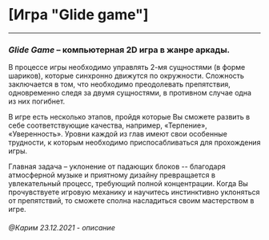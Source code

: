 # [Игра "Glide game"]
___
### ***Glide Game*** – компьютерная 2D игра в жанре аркады. 
В процессе игры необходимо управлять 2-мя сущностями (в форме шариков), 
которые синхронно движутся по окружности. 
Сложность заключается в том, что необходимо преодолевать препятствия, 
одновременно следя за двумя сущностями, в противном случае одна из них погибнет. 

В игре есть несколько этапов, пройдя которые Вы сможете развить в себе соответствующие качества,
например, «Терпение», «Уверенность».
Уровни каждой из глав имеют свои особенные трудности, к которым необходимо приспосабливаться для прохождения игры.

Главная задача – уклонение от падающих блоков -- благодаря атмосферной музыке
и приятному дизайну превращается в увлекательный процесс,
требующий полной концентрации. 
Когда Вы прочувствуете игровую механику и научитесь инстинктивно уклоняться от препятствий, 
то сможете сполна насладиться своим мастерством в игре. 

###### @Карим 23.12.2021 - описание

